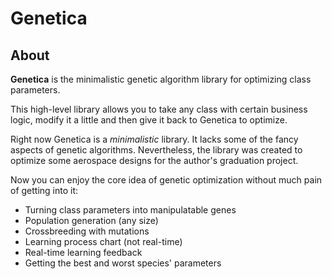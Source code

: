 # Genetica

## About

**Genetica** is the minimalistic genetic algorithm library for optimizing class parameters.

This high-level library allows you to take any class with certain business logic, modify it a little and then give it back to Genetica to optimize.

Right now Genetica is a *minimalistic* library. It lacks some of the fancy aspects of genetic algorithms. Nevertheless, the library was created to optimize some aerospace designs for the author's graduation project.

Now you can enjoy the core idea of genetic optimization without much pain of getting into it:

- Turning class parameters into manipulatable genes
- Population generation (any size)
- Crossbreeding with mutations
- Learning process chart (not real-time)
- Real-time learning feedback
- Getting the best and worst species' parameters